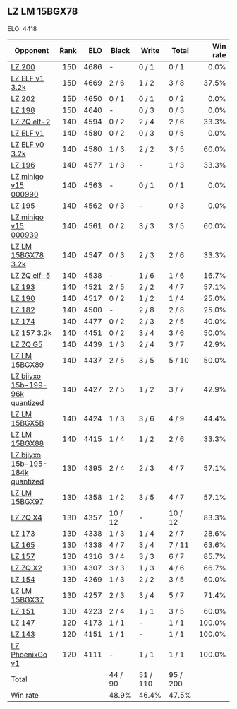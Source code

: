 ## LZ LM 15BGX78 ##

ELO: 4418

Opponent | Rank | ELO | Black | Write | Total | Win rate
---------|-----:|----:|-------|-------|-------|-------:
[LZ 200](LZ%20200.md) | 15D | 4686 | - | 0 / 1 | 0 / 1 | 0.0%
[LZ ELF v1 3.2k](LZ%20ELF%20v1%203.2k.md) | 15D | 4669 | 2 / 6 | 1 / 2 | 3 / 8 | 37.5%
[LZ 202](LZ%20202.md) | 15D | 4650 | 0 / 1 | 0 / 1 | 0 / 2 | 0.0%
[LZ 198](LZ%20198.md) | 15D | 4640 | - | 0 / 3 | 0 / 3 | 0.0%
[LZ ZQ elf-2](LZ%20ZQ%20elf-2.md) | 14D | 4594 | 0 / 2 | 2 / 4 | 2 / 6 | 33.3%
[LZ ELF v1](LZ%20ELF%20v1.md) | 14D | 4580 | 0 / 2 | 0 / 3 | 0 / 5 | 0.0%
[LZ ELF v0 3.2k](LZ%20ELF%20v0%203.2k.md) | 14D | 4580 | 1 / 3 | 2 / 2 | 3 / 5 | 60.0%
[LZ 196](LZ%20196.md) | 14D | 4577 | 1 / 3 | - | 1 / 3 | 33.3%
[LZ minigo v15 000990](LZ%20minigo%20v15%20000990.md) | 14D | 4563 | - | 0 / 1 | 0 / 1 | 0.0%
[LZ 195](LZ%20195.md) | 14D | 4562 | 0 / 3 | - | 0 / 3 | 0.0%
[LZ minigo v15 000939](LZ%20minigo%20v15%20000939.md) | 14D | 4561 | 0 / 2 | 3 / 3 | 3 / 5 | 60.0%
[LZ LM 15BGX78 3.2k](LZ%20LM%2015BGX78%203.2k.md) | 14D | 4547 | 0 / 3 | 2 / 3 | 2 / 6 | 33.3%
[LZ ZQ elf-5](LZ%20ZQ%20elf-5.md) | 14D | 4538 | - | 1 / 6 | 1 / 6 | 16.7%
[LZ 193](LZ%20193.md) | 14D | 4521 | 2 / 5 | 2 / 2 | 4 / 7 | 57.1%
[LZ 190](LZ%20190.md) | 14D | 4517 | 0 / 2 | 1 / 2 | 1 / 4 | 25.0%
[LZ 182](LZ%20182.md) | 14D | 4500 | - | 2 / 8 | 2 / 8 | 25.0%
[LZ 174](LZ%20174.md) | 14D | 4477 | 0 / 2 | 2 / 3 | 2 / 5 | 40.0%
[LZ 157 3.2k](LZ%20157%203.2k.md) | 14D | 4451 | 0 / 2 | 3 / 4 | 3 / 6 | 50.0%
[LZ ZQ G5](LZ%20ZQ%20G5.md) | 14D | 4439 | 1 / 3 | 2 / 4 | 3 / 7 | 42.9%
[LZ LM 15BGX89](LZ%20LM%2015BGX89.md) | 14D | 4437 | 2 / 5 | 3 / 5 | 5 / 10 | 50.0%
[LZ bjiyxo 15b-199-96k quantized](LZ%20bjiyxo%2015b-199-96k%20quantized.md) | 14D | 4427 | 2 / 5 | 1 / 2 | 3 / 7 | 42.9%
[LZ LM 15BGX5B](LZ%20LM%2015BGX5B.md) | 14D | 4424 | 1 / 3 | 3 / 6 | 4 / 9 | 44.4%
[LZ LM 15BGX88](LZ%20LM%2015BGX88.md) | 14D | 4415 | 1 / 4 | 1 / 2 | 2 / 6 | 33.3%
[LZ bjiyxo 15b-195-184k quantized](LZ%20bjiyxo%2015b-195-184k%20quantized.md) | 13D | 4395 | 2 / 4 | 2 / 3 | 4 / 7 | 57.1%
[LZ LM 15BGX97](LZ%20LM%2015BGX97.md) | 13D | 4358 | 1 / 2 | 3 / 5 | 4 / 7 | 57.1%
[LZ ZQ X4](LZ%20ZQ%20X4.md) | 13D | 4357 | 10 / 12 | - | 10 / 12 | 83.3%
[LZ 173](LZ%20173.md) | 13D | 4338 | 1 / 3 | 1 / 4 | 2 / 7 | 28.6%
[LZ 165](LZ%20165.md) | 13D | 4338 | 4 / 7 | 3 / 4 | 7 / 11 | 63.6%
[LZ 157](LZ%20157.md) | 13D | 4316 | 3 / 4 | 3 / 3 | 6 / 7 | 85.7%
[LZ ZQ X2](LZ%20ZQ%20X2.md) | 13D | 4307 | 3 / 3 | 1 / 3 | 4 / 6 | 66.7%
[LZ 154](LZ%20154.md) | 13D | 4269 | 1 / 3 | 2 / 2 | 3 / 5 | 60.0%
[LZ LM 15BGX37](LZ%20LM%2015BGX37.md) | 13D | 4257 | 2 / 3 | 3 / 4 | 5 / 7 | 71.4%
[LZ 151](LZ%20151.md) | 13D | 4223 | 2 / 4 | 1 / 1 | 3 / 5 | 60.0%
[LZ 147](LZ%20147.md) | 12D | 4173 | 1 / 1 | - | 1 / 1 | 100.0%
[LZ 143](LZ%20143.md) | 12D | 4151 | 1 / 1 | - | 1 / 1 | 100.0%
[LZ PhoenixGo v1](LZ%20PhoenixGo%20v1.md) | 12D | 4111 | - | 1 / 1 | 1 / 1 | 100.0%
Total | | | 44 / 90 | 51 / 110 | 95 / 200 | 
Win rate| | | 48.9% | 46.4% | 47.5% | 
